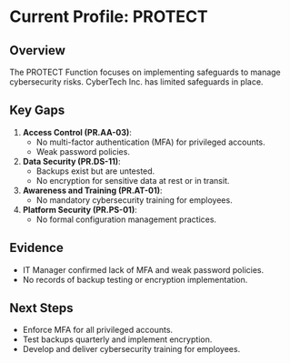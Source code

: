 # Current Profile: PROTECT

## Overview
The PROTECT Function focuses on implementing safeguards to manage cybersecurity risks. CyberTech Inc. has limited safeguards in place.

## Key Gaps
1. **Access Control (PR.AA-03)**:
   - No multi-factor authentication (MFA) for privileged accounts.
   - Weak password policies.
2. **Data Security (PR.DS-11)**:
   - Backups exist but are untested.
   - No encryption for sensitive data at rest or in transit.
3. **Awareness and Training (PR.AT-01)**:
   - No mandatory cybersecurity training for employees.
4. **Platform Security (PR.PS-01)**:
   - No formal configuration management practices.

## Evidence
- IT Manager confirmed lack of MFA and weak password policies.
- No records of backup testing or encryption implementation.

## Next Steps
- Enforce MFA for all privileged accounts.
- Test backups quarterly and implement encryption.
- Develop and deliver cybersecurity training for employees.
